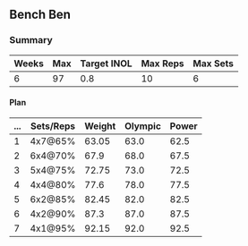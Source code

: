 ## Bench Ben

### Summary

Weeks | Max | Target INOL | Max Reps | Max Sets
--- | --- | --- | --- | ---
6 | 97 | 0.8 | 10 | 6

#### Plan

 ... | Sets/Reps | Weight | Olympic | Power
--- | --- | --- | --- | ---
1 | 4x7@65% | 63.05 | 63.0 | 62.5
2 | 6x4@70% | 67.9 | 68.0 | 67.5
3 | 5x4@75% | 72.75 | 73.0 | 72.5
4 | 4x4@80% | 77.6 | 78.0 | 77.5
5 | 6x2@85% | 82.45 | 82.0 | 82.5
6 | 4x2@90% | 87.3 | 87.0 | 87.5
7 | 4x1@95% | 92.15 | 92.0 | 92.5


